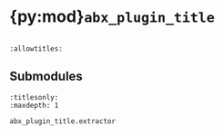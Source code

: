 # {py:mod}`abx_plugin_title`

```{py:module} abx_plugin_title
```

```{autodoc2-docstring} abx_plugin_title
:allowtitles:
```

## Submodules

```{toctree}
:titlesonly:
:maxdepth: 1

abx_plugin_title.extractor
```
